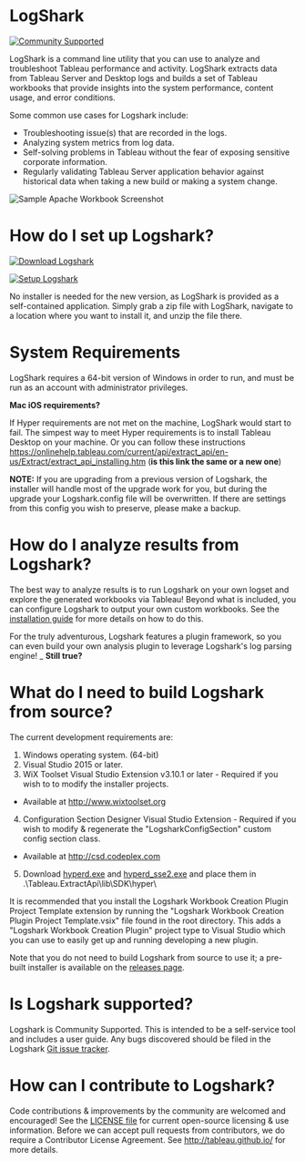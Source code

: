 # LogShark
[![Community Supported](https://img.shields.io/badge/Support%20Level-Community%20Supported-457387.svg)](https://www.tableau.com/support-levels-it-and-developer-tools)

LogShark is a command line utility that you can use to analyze and troubleshoot Tableau performance and activity. LogShark extracts data from Tableau Server and Desktop logs and builds a set of Tableau workbooks that provide insights into the system performance, content usage, and error conditions.

Some common use cases for Logshark include: 
  * Troubleshooting issue(s) that are recorded in the logs. 
  * Analyzing system metrics from log data. 
  * Self-solving problems in Tableau without the fear of exposing sensitive corporate information. 
  * Regularly validating Tableau Server application behavior against historical data when taking a new build or making a system change.
  
![Sample Apache Workbook Screenshot](/Logshark.CLI/Resources/SampleScreenshot.png)

# How do I set up Logshark?

[![Download Logshark](https://img.shields.io/badge/Download%20Logshark-Version%203.0.1-blue.svg)](https://github.com/tableau/Logshark/releases/download/3.0.1/Setup_Logshark_v3.0.1.exe)

[![Setup Logshark](https://img.shields.io/badge/Setup%20Logshark-Installation%20and%20User%20Guide-lightgrey.svg)](https://tableau.github.io/Logshark/)

No installer is needed for the new version, as LogShark is provided as a self-contained application. Simply grab a zip file with LogShark, navigate to a location where you want to install it, and unzip the file there.

# System Requirements

LogShark requires a 64-bit version of Windows in order to run, and must be run as an account with administrator privileges.

**Mac iOS requirements?**

If Hyper requirements are not met on the machine, LogShark would start to fail. The simpest way to meet Hyper requirements is to install Tableau Desktop on your machine. Or you can follow these instructions https://onlinehelp.tableau.com/current/api/extract_api/en-us/Extract/extract_api_installing.htm (**is this link the same or a new one**) 

**NOTE:** If you are upgrading from a previous version of Logshark, the installer will handle most of the upgrade work for you, but during the upgrade your Logshark.config file will be overwritten.  If there are settings from this config you wish to preserve, please make a backup.

# How do I analyze results from Logshark?

The best way to analyze results is to run Logshark on your own logset and explore the generated workbooks via Tableau! Beyond what is included, you can configure Logshark to output your own custom workbooks. See the [installation guide](https://tableau.github.io/Logshark/) for more details on how to do this.

For the truly adventurous, Logshark features a plugin framework, so you can even build your own analysis plugin to leverage Logshark's log parsing engine! _ **Still true?**

# What do I need to build Logshark from source?

The current development requirements are:

1. Windows operating system. (64-bit)
2. Visual Studio 2015 or later.
3. WiX Toolset Visual Studio Extension v3.10.1 or later - Required if you wish to to modify the installer projects.
  * Available at http://www.wixtoolset.org
4. Configuration Section Designer Visual Studio Extension - Required if you wish to modify & regenerate the "LogsharkConfigSection" custom config section class.
  * Available at http://csd.codeplex.com
5. Download [hyperd.exe](https://github.com/tableau/Logshark/releases/download/v3.0/hyperd.exe) and [hyperd_sse2.exe](https://github.com/tableau/Logshark/releases/download/v3.0/hyperd_sse2.exe) and place them in .\Tableau.ExtractApi\lib\SDK\hyper\

It is recommended that you install the Logshark Workbook Creation Plugin Project Template extension by running the "Logshark Workbook Creation Plugin Project Template.vsix" file found in the root directory.  This adds a "Logshark Workbook Creation Plugin" project type to Visual Studio which you can use to easily get up and running developing a new plugin.

Note that you do not need to build Logshark from source to use it; a pre-built installer is available on the [releases page](https://github.com/tableau/Logshark/releases/latest).

# Is Logshark supported?

Logshark is Community Supported. This is intended to be a self-service tool and includes a user guide. Any bugs discovered should be filed in the Logshark [Git issue tracker](https://github.com/tableau/Logshark/issues).

# How can I contribute to Logshark?

Code contributions & improvements by the community are welcomed and encouraged! See the [LICENSE file](https://github.com/tableau/Logshark/blob/master/LICENSE) for current open-source licensing & use information.  Before we can accept pull requests from contributors, we do require a Contributor License Agreement.  See http://tableau.github.io/ for more details.
